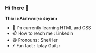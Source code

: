 ### Hi there 👋 
**This is Aishwarya Jayam**

- 🌱 I’m currently learning HTML and CSS
- 📫 How to reach me : [Linkedin](www.linkedin.com/in/aishwarya-jayam)
- 😄 Pronouns : She/Her
- ⚡ Fun fact : I play Guitar

